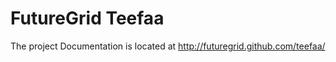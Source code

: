 FutureGrid Teefaa
=================

The project Documentation is located at
http://futuregrid.github.com/teefaa/
